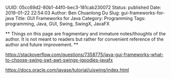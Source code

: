 UUID: 05cc69d2-80b1-44f0-bec3-181cab230072
Status: published
Date: 2019-01-22 22:54:03
Author: Ben Chuanlong Du
Slug: gui-frameworks-for-java
Title: GUI Frameworks for Java
Category: Programming
Tags: programming, Java, GUI, Swing, SwingX, JavaFX

**
Things on this page are
fragmentary and immature notes/thoughts of the author.
It is not meant to readers
but rather for convenient reference of the author and future improvement.
**



https://stackoverflow.com/questions/7358775/java-gui-frameworks-what-to-choose-swing-swt-awt-swingx-jgoodies-javafx

https://docs.oracle.com/javase/tutorial/uiswing/index.html



